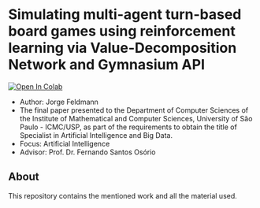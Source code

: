 # Simulating multi-agent turn-based board games using reinforcement learning via Value-Decomposition Network and Gymnasium API

[![Open In Colab](https://colab.research.google.com/assets/colab-badge.svg)](https://colab.research.google.com/github/jotafeldmann/tcc-ia-big-data/blob/main/tcc.ipynb)

- Author: Jorge Feldmann
- The final paper presented to the Department of Computer Sciences of the Institute of Mathematical and Computer Sciences, University of São Paulo - ICMC/USP, as part of the requirements to obtain the title of Specialist in Artificial Intelligence and Big Data.
- Focus: Artificial Intelligence
- Advisor: Prof. Dr.  Fernando Santos Osório

## About
This repository contains the mentioned work and all the material used.
